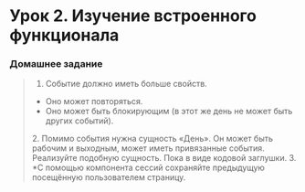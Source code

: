 # Урок 2. Изучение встроенного функционала
### Домашнее задание
> 1. Событие должно иметь больше свойств.
> <ul><li>Оно может повторяться.
> <li>Оно может быть блокирующим (в этот же день не может быть других событий).</ul>
> 2. Помимо события нужна сущность «День». Он может быть рабочим и выходным, может иметь привязанные события. Реализуйте подобную сущность. Пока в виде кодовой заглушки.
> 3. *С помощью компонента сессий сохраняйте предыдущую посещённую пользователем страницу.
